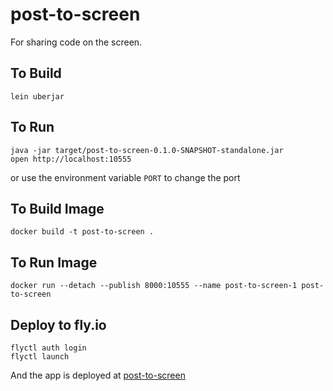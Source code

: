 # post-to-screen

For sharing code on the screen.

## To Build

```shell
lein uberjar
````

## To Run

```shell
java -jar target/post-to-screen-0.1.0-SNAPSHOT-standalone.jar
open http://localhost:10555
````

or use the environment variable `PORT` to change the port

## To Build Image

```shell
docker build -t post-to-screen .
````

## To Run Image

```shell
docker run --detach --publish 8000:10555 --name post-to-screen-1 post-to-screen
````

## Deploy to fly.io

```shell
flyctl auth login
flyctl launch
````

And the app is deployed at [post-to-screen](https://post-to-screen.fly.dev/)
